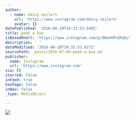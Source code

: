 ```yaml
---
author:
  - name: daisy.seilern
    url: 'https://www.instagram.com/daisy.seilern'
    avatar: {}
datePublished: '2016-08-20T10:31:53.649Z'
title: peek a boo
isBasedOnUrl: 'https://www.instagram.com/p/BHoVHPvDhQU/'
description: ' '
dateModified: '2016-08-20T10:31:53.027Z'
sourcePath: _posts/2016-07-09-peek-a-boo.md
publisher:
  name: Instagram
  url: 'https://www.instagram.com'
via: {}
starred: false
inFeed: true
hasPage: false
inNav: false
_type: MediaObject

---
```

![](https://imgflo.herokuapp.com/graph/vahj1ThiexotieMo/fdc01b045fb8509a2d4ab0045241b550/croprotate.jpg?cropheight=432&cropwidth=640&degrees=0&input=https%3A%2F%2Fscontent.cdninstagram.com%2Ft51.2885-15%2Fs640x640%2Fsh0.08%2Fe35%2F13643491_1591263071171330_1827424586_n.jpg%3Fig_cache_key%3DMTI5MDM3NDE1MDE1MDI5NjU5Ng%253D%253D.2&x=0&y=104)